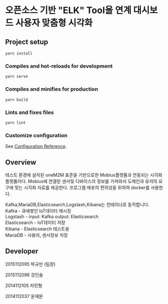 # 오픈소스 기반 "ELK" Tool을 연계 대시보드 사용자 맞춤형 시각화 

## Project setup
```
yarn install
```

### Compiles and hot-reloads for development
```
yarn serve
```

### Compiles and minifies for production
```
yarn build
```

### Lints and fixes files
```
yarn lint
```

### Customize configuration
See [Configuration Reference](https://cli.vuejs.org/config/).

## Overview
테스트 환경에 설치된 oneM2M 표준을 기반으로한 Mobius플랫폼과 연동되는 시각화 플랫폼이다.
Mobius에 연결된 센서및 디바이스의 정보를 가져와서 도메인과 유저의 요구에 맞는 시각화 자료를 제공한다. 
프로그램 배포의 편의성을 위하여 docker를 사용한다.

Kafka,MariaDB,Elasticsearch,Logstash,Kibana는 컨테이너로 동작합니다.<br>
Kafka - 큐에쌓인 IoT데이터 메시징<br>
Logstash - input: Kafka  output: Elasticsearch<br>
Elasticsearch -  IoT데이터 저장<br>
Kibana - Elasticsearch 테스트용<br>
MariaDB - 사용자, 센서정보 저장<br>

## Developer

2015112095 박규빈 (팀장)

2015112096 강인솔

2014112105 차민형

2014112037 윤재문
